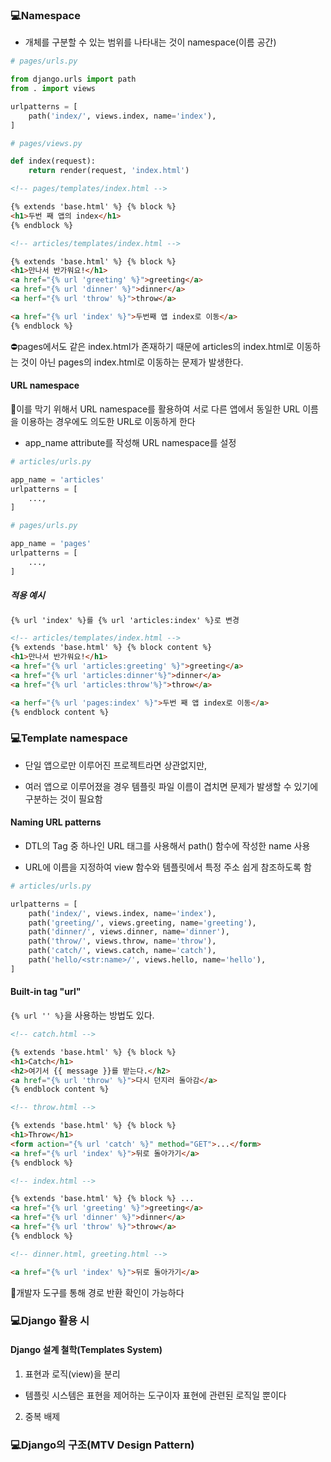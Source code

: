 ### 💻Namespace

- 개체를 구분할 수 있는 범위를 나타내는 것이 namespace(이름 공간)

```python
# pages/urls.py

from django.urls import path
from . import views

urlpatterns = [
    path('index/', views.index, name='index'),
]

# pages/views.py

def index(request):
    return render(request, 'index.html')
```

```html
<!-- pages/templates/index.html -->

{% extends 'base.html' %} {% block %}
<h1>두번 째 앱의 index</h1>
{% endblock %}

<!-- articles/templates/index.html -->

{% extends 'base.html' %} {% block %}
<h1>만나서 반가워요!</h1>
<a href="{% url 'greeting' %}">greeting</a>
<a href="{% url 'dinner' %}">dinner</a>
<a herf="{% url 'throw' %}">throw</a>

<a href="{% url 'index' %}">두번째 앱 index로 이동</a>
{% endblock %}
```

⛔pages에서도 같은 index.html가 존재하기 때문에 articles의 index.html로 이동하는 것이 아닌 pages의 index.html로 이동하는 문제가 발생한다.

#### URL namespace

🌟이를 막기 위해서 URL namespace를 활용하여 서로 다른 앱에서 동일한 URL 이름을 이용하는 경우에도 의도한 URL로 이동하게 한다

- app_name attribute를 작성해 URL namespace를 설정

```python
# articles/urls.py

app_name = 'articles'
urlpatterns = [
    ...,
]

# pages/urls.py

app_name = 'pages'
urlpatterns = [
    ...,
]
```

##### 적용 예시

```html
{% url 'index' %}를 {% url 'articles:index' %}로 변경
```

```html
<!-- articles/templates/index.html -->
{% extends 'base.html' %} {% block content %}
<h1>만나서 반가워요!</h1>
<a href="{% url 'articles:greeting' %}">greeting</a>
<a href="{% url 'articles:dinner'%}">dinner</a>
<a href="{% url 'articles:throw'%}">throw</a>

<a herf="{% url 'pages:index' %}">두번 째 앱 index로 이동</a>
{% endblock content %}
```

### 💻Template namespace

- 단일 앱으로만 이루어진 프로젝트라면 상관없지만,

- 여러 앱으로 이루어졌을 경우 템플릿 파일 이름이 겹치면 문제가 발생할 수 있기에 구분하는 것이 필요함

#### Naming URL patterns

- DTL의 Tag 중 하나인 URL 태그를 사용해서 path() 함수에 작성한 name 사용

- URL에 이름을 지정하여 view 함수와 템플릿에서 특정 주소 쉽게 참조하도록 함

```python
# articles/urls.py

urlpatterns = [
    path('index/', views.index, name='index'),
    path('greeting/', views.greeting, name='greeting'),
    path('dinner/', views.dinner, name='dinner'),
    path('throw/', views.throw, name='throw'),
    path('catch/', views.catch, name='catch'),
    path('hello/<str:name>/', views.hello, name='hello'),
]
```

#### Built-in tag "url"

`{% url '' %}`을 사용하는 방법도 있다.

```html
<!-- catch.html -->

{% extends 'base.html' %} {% block %}
<h1>Catch</h1>
<h2>여기서 {{ message }}를 받는다.</h2>
<a href="{% url 'throw' %}">다시 던지러 돌아감</a>
{% endblock content %}

<!-- throw.html -->

{% extends 'base.html' %} {% block %}
<h1>Throw</h1>
<form action="{% url 'catch' %}" method="GET">...</form>
<a href="{% url 'index' %}">뒤로 돌아가기</a>
{% endblock %}

<!-- index.html -->

{% extends 'base.html' %} {% block %} ...
<a href="{% url 'greeting' %}">greeting</a>
<a href="{% url 'dinner' %}">dinner</a>
<a href="{% url 'throw' %}">throw</a>
{% endblock %}

<!-- dinner.html, greeting.html -->

<a href="{% url 'index' %}">뒤로 돌아가기</a>
```

🍯개발자 도구를 통해 경로 반환 확인이 가능하다

### 💻Django 활용 시

#### Django 설계 철학(Templates System)

1. 표현과 로직(view)을 분리

- 템플릿 시스템은 표현을 제어하는 도구이자 표현에 관련된 로직일 뿐이다

2. 중복 배제

### 💻Django의 구조(MTV Design Pattern)
